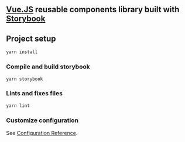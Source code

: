 ## [Vue.JS](https://vuejs.org/) reusable components library built with [Storybook](https://storybook.js.org/)

## Project setup
```
yarn install
```

### Compile and build storybook
```
yarn storybook
```

### Lints and fixes files
```
yarn lint
```

### Customize configuration
See [Configuration Reference](https://cli.vuejs.org/config/).
